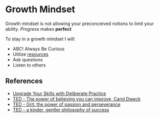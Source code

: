 
# Growth Mindset

Growth mindset is not allowing your preconceived notions to limit your ability.
*Progress* makes __perfect__

To stay in a growth mindset I will:

* ABC! Always Be Curious
* Utilize [resources](http://google.com)
* Ask questions
* Listen to others

## References

- [Upgrade Your Skills with Deliberate Practice](https://web.archive.org/web/20160616225417/http://www.happybearsoftware.com/upgrade-your-technical-skills-with-deliberate-practice)
- [TED - The power of believing you can improve, Carol Dweck](https://www.ted.com/talks/carol_dweck_the_power_of_believing_that_you_can_improve?language=en)
- [TED - Grit: the power of passion and perseverance](https://www.ted.com/talks/angela_lee_duckworth_grit_the_power_of_passion_and_perseverance)
- [TED - a kinder, gentler philosophy of success](https://www.ted.com/talks/alain_de_botton_a_kinder_gentler_philosophy_of_success)
